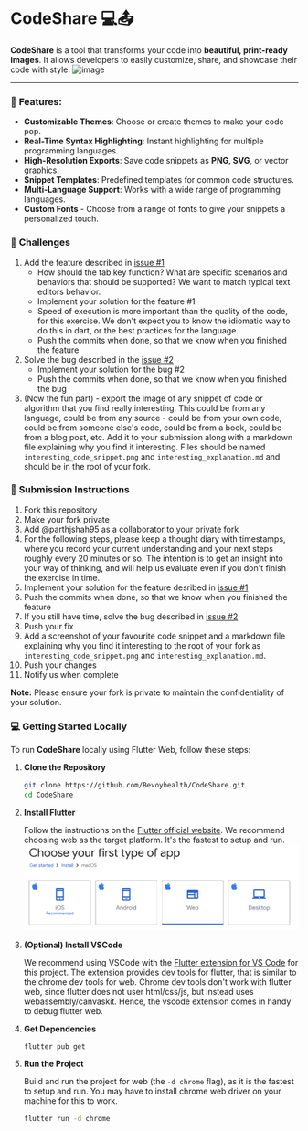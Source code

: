 
# CodeShare 💻📤

**CodeShare** is a tool that transforms your code into **beautiful, print-ready images**. It allows developers to easily customize, share, and showcase their code with style.
![image](https://github.com/user-attachments/assets/d2a2175a-771f-43e1-a06e-44a1edfa4b11)

---

### 🚀 **Features:**

- **Customizable Themes**: Choose or create themes to make your code pop.
- **Real-Time Syntax Highlighting**: Instant highlighting for multiple programming languages.
- **High-Resolution Exports**: Save code snippets as **PNG, SVG**, or vector graphics.
- **Snippet Templates**: Predefined templates for common code structures.
- **Multi-Language Support**: Works with a wide range of programming languages.
- **Custom Fonts** - Choose from a range of fonts to give your snippets a personalized touch.

### 📝 **Challenges**

1. Add the feature described in [issue #1](https://github.com/Bevoyhealth/CodeShare/issues/1)
   - How should the tab key function? What are specific scenarios and behaviors that should be supported? We want to match typical text editors behavior.
   - Implement your solution for the feature #1
   - Speed of execution is more important than the quality of the code, for this exercise. We don't expect you to know the idiomatic way to do this in dart, or the best practices for the language.
   - Push the commits when done, so that we know when you finished the feature
2. Solve the bug described in the [issue #2](https://github.com/Bevoyhealth/CodeShare/issues/2)
   - Implement your solution for the bug #2
   - Push the commits when done, so that we know when you finished the bug
3. (Now the fun part) - export the image of any snippet of code or algorithm that you find really interesting. This could be from any language, could be from any source - could be from your own code, could be from someone else's code, could be from a book, could be from a blog post, etc. Add it to your submission along with a markdown file explaining why you find it interesting. Files should be named `interesting_code_snippet.png` and `interesting_explanation.md` and should be in the root of your fork.


### 📝 **Submission Instructions**

1. Fork this repository
2. Make your fork private
3. Add @parthjshah95 as a collaborator to your private fork
4. For the following steps, please keep a thought diary with timestamps, where you record your current understanding and your next steps roughly every 20 minutes or so. The intention is to get an insight into your way of thinking, and will help us evaluate even if you don't finish the exercise in time.
5. Implement your solution for the feature desribed in [issue #1](https://github.com/Bevoyhealth/CodeShare/issues/1)
6. Push the commits when done, so that we know when you finished the feature
7. If you still have time, solve the bug described in [issue #2](https://github.com/Bevoyhealth/CodeShare/issues/2)
8. Push your fix
9. Add a screenshot of your favourite code snippet and a markdown file explaining why you find it interesting to the root of your fork as `interesting_code_snippet.png` and `interesting_explanation.md`.
10. Push your changes
11. Notify us when complete

**Note:** Please ensure your fork is private to maintain the confidentiality of your solution.

### 💻 **Getting Started Locally**

To run **CodeShare** locally using Flutter Web, follow these steps:

1. **Clone the Repository**
   ```bash
   git clone https://github.com/Bevoyhealth/CodeShare.git
   cd CodeShare
   ```

2. **Install Flutter**

   Follow the instructions on the [Flutter official website](https://flutter.dev/docs/get-started/install).
   We recommend choosing web as the target platform. It's the fastest to setup and run.
   ![You will be given choice between iso, android, web, etc.](image.png)

3. **(Optional) Install VSCode**

   We recommend using VSCode with the [Flutter extension for VS Code](https://marketplace.visualstudio.com/items?itemName=Dart-Code.flutter) for this project. The extension provides dev tools for flutter, that is similar to the chrome dev tools for web. Chrome dev tools don't work with flutter web, since flutter does not user html/css/js, but instead uses webassembly/canvaskit. Hence, the vscode extension comes in handy to debug flutter web.

3. **Get Dependencies**
   ```bash
   flutter pub get
   ```

4. **Run the Project**

   Build and run the project for web (the `-d chrome` flag), as it is the fastest to setup and run.
   You may have to install chrome web driver on your machine for this to work.
   ```bash
   flutter run -d chrome
   ```
